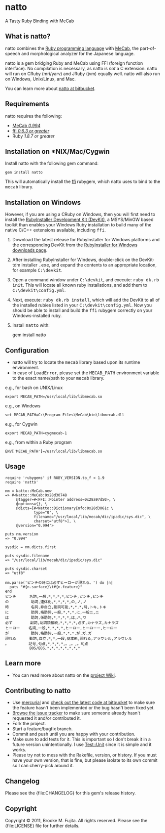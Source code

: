 # natto
A Tasty Ruby Binding with MeCab

## What is natto?
natto combines the [Ruby programming language](http://www.ruby-lang.org/) with [MeCab](http://mecab.googlecode.com/svn/trunk/mecab/doc/index.html), the part-of-speech and morphological analyzer for the Japanese language.

natto is a gem bridging Ruby and MeCab using FFI (foreign function interface). No compilation is necessary, as natto is _not_ a C extension. natto will run on CRuby (mri/yarv) and JRuby (jvm) equally well. natto will also run on Windows, Unix/Linux, and Mac.

You can learn more about [natto at bitbucket](https://bitbucket.org/buruzaemon/natto/).

## Requirements
natto requires the following:

-  [MeCab _0.994_](http://code.google.com/p/mecab/downloads/list)
-  [ffi _0.6.3 or greater_](http://rubygems.org/gems/ffi)
-  Ruby _1.8.7 or greater_

## Installation on *NIX/Mac/Cygwin
Install natto with the following gem command:

    gem install natto

This will automatically install the [ffi](http://rubygems.org/gems/ffi) rubygem, which natto uses to bind to the <tt>mecab</tt> library.

## Installation on Windows 
However, if you are using a CRuby on Windows, then you will first need to install the [RubyInstaller Development Kit (DevKit)](https://github.com/oneclick/rubyinstaller/wiki/Development-Kit), a MSYS/MinGW based toolkit than enables your Windows Ruby installation to build many of the native C/C++ extensions available, including <tt>ffi</tt>.

1. Download the latest release for RubyInstaller for Windows platforms and the corresponding DevKit from the [RubyInstaller for Windows downloads page](http://rubyinstaller.org/downloads/).
2. After installing RubyInstaller for Windows, double-click on the DevKit-tdm installer <tt>.exe</tt>, and expand the contents to an appropriate location, for example <tt>C:\devkit</tt>.
3. Open a command window under <tt>C:\devkit</tt>, and execute: <tt>ruby dk.rb init</tt>. This will locate all known ruby installations, and add them to <tt>C:\devkit\config.yml</tt>.
4. Next, execute: <tt>ruby dk.rb install</tt>, which will add the DevKit to all of the installed rubies listed in your <tt>C:\devkit\config.yml</tt>. Now you should be able to install and build the <tt>ffi</tt> rubygem correctly on your Windows-installed ruby. 
5. Install <tt>natto</tt> with: 

    gem install natto

## Configuration
-  natto will try to locate the <tt>mecab</tt> library based upon its runtime environment.
-  In case of <tt>LoadError</tt>, please set the <tt>MECAB_PATH</tt> environment variable to the exact name/path to your <tt>mecab</tt> library.

e.g., for bash on UNIX/Linux

    export MECAB_PATH=/usr/local/lib/libmecab.so

e.g., on Windows

    set MECAB_PATH=C:\Program Files\MeCab\bin\libmecab.dll

e.g., for Cygwin

    export MECAB_PATH=cygmecab-1

e.g., from within a Ruby program

    ENV['MECAB_PATH']=/usr/local/lib/libmecab.so

## Usage
    require 'rubygems' if RUBY_VERSION.to_f < 1.9
    require 'natto'

    nm = Natto::MeCab.new
    => #<Natto::MeCab:0x28d30748 
         @tagger=#<FFI::Pointer address=0x28a97d50>, \
         @options={}, \
         @dicts=[#<Natto::DictionaryInfo:0x28d3061c \
                 type="0", \
                 filename="/usr/local/lib/mecab/dic/ipadic/sys.dic", \
                 charset="utf8">], \
         @version="0.994">

    puts nm.version
    => "0.994" 

    sysdic = nm.dicts.first

    puts sysdic.filename
    => "/usr/local/lib/mecab/dic/ipadic/sys.dic"

    puts sysdic.charset
    => "utf8" 
    
    nm.parse('ピンチの時には必ずヒーローが現れる。') do |n|
      puts "#{n.surface}\t#{n.feature}"
    end
    ピンチ      名詞,一般,*,*,*,*,ピンチ,ピンチ,ピンチ
    の          助詞,連体化,*,*,*,*,の,ノ,ノ
    時          名詞,非自立,副詞可能,*,*,*,時,トキ,トキ 
    に          助詞,格助詞,一般,*,*,*,に,一般ニ,ニ
    は          助詞,係助詞,*,*,*,*,は,ハ,ワ
    必ず        副詞,助詞類接続,*,*,*,*,必ず,カナラズ,カナラズ
    ヒーロー    名詞,一般,*,*,*,*,ヒーロー,ヒーローー,ヒーロー
    が          助詞,格助詞,一般,*,*,*,が,ガ,ガ
    現れる      動詞,自立,*,*,一段,基本形,現れる,アラワレル,アラワレル
    。         記号,句点,*,*,*,*,。,。,。句点
               BOS/EOS,*,*,*,*,*,*,*,*


## Learn more 
- You can read more about natto on the [project Wiki](https://bitbucket.org/buruzaemon/natto/wiki/Home).

## Contributing to natto
-  Use [mercurial](http://mercurial.selenic.com/) and [check out the latest code at bitbucket](https://bitbucket.org/buruzaemon/natto/src/) to make sure the feature hasn't been implemented or the bug hasn't been fixed yet.
-  [Browse the issue tracker](https://bitbucket.org/buruzaemon/natto/issues/) to make sure someone already hasn't requested it and/or contributed it.
-  Fork the project.
-  Start a feature/bugfix branch.
-  Commit and push until you are happy with your contribution.
-  Make sure to add tests for it. This is important so I don't break it in a future version unintentionally. I use [Test::Unit](http://ruby-doc.org/stdlib/libdoc/test/unit/rdoc/classes/Test/Unit.html) since it is simple and it works.
-  Please try not to mess with the Rakefile, version, or history. If you must have your own version, that is fine, but please isolate to its own commit so I can cherry-pick around it.

## Changelog
Please see the {file:CHANGELOG} for this gem's release history.

## Copyright
Copyright &copy; 2011, Brooke M. Fujita. All rights reserved. Please see the {file:LICENSE} file for further details. 
